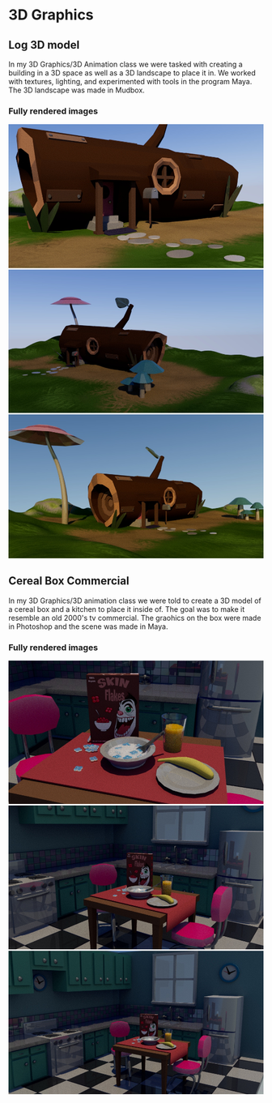 # 3D Graphics
## Log 3D model

In my 3D Graphics/3D Animation class we were tasked with creating a building in a 3D space as well as a 3D landscape to place it in. We worked with textures, lighting, and experimented with tools in the program Maya. The 3D landscape was made in Mudbox.

### Fully rendered images
![log close up](https://github.com/Akwardginger/3D-Graphics/blob/main/photos/log_close.jpg)
![log wide shot](https://github.com/Akwardginger/3D-Graphics/blob/main/photos/log_wide.jpg)
![log medium view](https://github.com/Akwardginger/3D-Graphics/blob/main/photos/medium_log.jpg)

## Cereal Box Commercial

In my 3D Graphics/3D animation class we were told to create a 3D model of a cereal box and a kitchen to place it inside of. The goal was to make it resemble an old 2000's tv commercial. The graohics on the box were made in Photoshop and the scene was made in Maya.

### Fully rendered images
![table close up](https://github.com/Akwardginger/3D-Graphics/blob/main/photos/Close_up.jpg)
![medium view](https://github.com/Akwardginger/3D-Graphics/blob/main/photos/Table_shot.jpg)
![full scene](https://github.com/Akwardginger/3D-Graphics/blob/main/photos/Full_shot.jpg)
